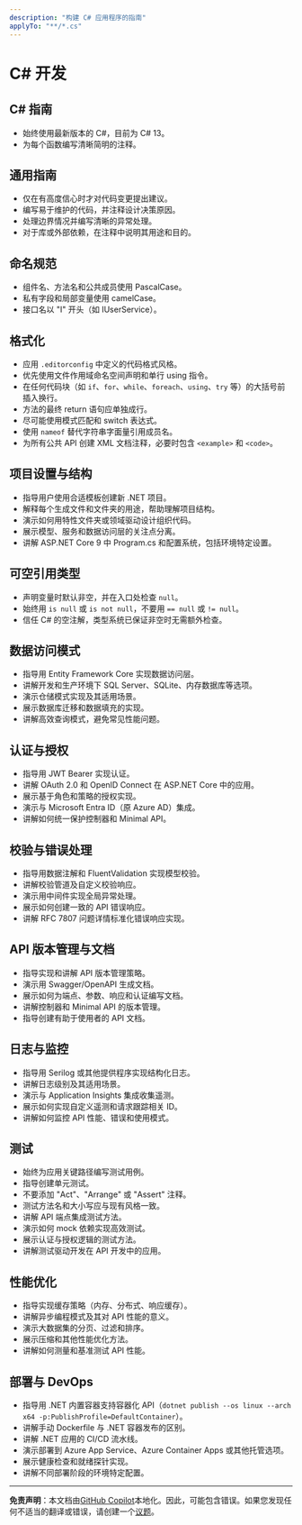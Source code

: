```yaml
---
description: "构建 C# 应用程序的指南"
applyTo: "**/*.cs"
---
```


# C# 开发

## C# 指南

- 始终使用最新版本的 C#，目前为 C# 13。
- 为每个函数编写清晰简明的注释。

## 通用指南

- 仅在有高度信心时才对代码变更提出建议。
- 编写易于维护的代码，并注释设计决策原因。
- 处理边界情况并编写清晰的异常处理。
- 对于库或外部依赖，在注释中说明其用途和目的。

## 命名规范

- 组件名、方法名和公共成员使用 PascalCase。
- 私有字段和局部变量使用 camelCase。
- 接口名以 "I" 开头（如 IUserService）。

## 格式化

- 应用 `.editorconfig` 中定义的代码格式风格。
- 优先使用文件作用域命名空间声明和单行 using 指令。
- 在任何代码块（如 `if`、`for`、`while`、`foreach`、`using`、`try` 等）的大括号前插入换行。
- 方法的最终 return 语句应单独成行。
- 尽可能使用模式匹配和 switch 表达式。
- 使用 `nameof` 替代字符串字面量引用成员名。
- 为所有公共 API 创建 XML 文档注释，必要时包含 `<example>` 和 `<code>`。

## 项目设置与结构

- 指导用户使用合适模板创建新 .NET 项目。
- 解释每个生成文件和文件夹的用途，帮助理解项目结构。
- 演示如何用特性文件夹或领域驱动设计组织代码。
- 展示模型、服务和数据访问层的关注点分离。
- 讲解 ASP.NET Core 9 中 Program.cs 和配置系统，包括环境特定设置。

## 可空引用类型

- 声明变量时默认非空，并在入口处检查 `null`。
- 始终用 `is null` 或 `is not null`，不要用 `== null` 或 `!= null`。
- 信任 C# 的空注解，类型系统已保证非空时无需额外检查。

## 数据访问模式

- 指导用 Entity Framework Core 实现数据访问层。
- 讲解开发和生产环境下 SQL Server、SQLite、内存数据库等选项。
- 演示仓储模式实现及其适用场景。
- 展示数据库迁移和数据填充的实现。
- 讲解高效查询模式，避免常见性能问题。

## 认证与授权

- 指导用 JWT Bearer 实现认证。
- 讲解 OAuth 2.0 和 OpenID Connect 在 ASP.NET Core 中的应用。
- 展示基于角色和策略的授权实现。
- 演示与 Microsoft Entra ID（原 Azure AD）集成。
- 讲解如何统一保护控制器和 Minimal API。

## 校验与错误处理

- 指导用数据注解和 FluentValidation 实现模型校验。
- 讲解校验管道及自定义校验响应。
- 演示用中间件实现全局异常处理。
- 展示如何创建一致的 API 错误响应。
- 讲解 RFC 7807 问题详情标准化错误响应实现。

## API 版本管理与文档

- 指导实现和讲解 API 版本管理策略。
- 演示用 Swagger/OpenAPI 生成文档。
- 展示如何为端点、参数、响应和认证编写文档。
- 讲解控制器和 Minimal API 的版本管理。
- 指导创建有助于使用者的 API 文档。

## 日志与监控

- 指导用 Serilog 或其他提供程序实现结构化日志。
- 讲解日志级别及其适用场景。
- 演示与 Application Insights 集成收集遥测。
- 展示如何实现自定义遥测和请求跟踪相关 ID。
- 讲解如何监控 API 性能、错误和使用模式。

## 测试

- 始终为应用关键路径编写测试用例。
- 指导创建单元测试。
- 不要添加 "Act"、"Arrange" 或 "Assert" 注释。
- 测试方法名和大小写应与现有风格一致。
- 讲解 API 端点集成测试方法。
- 演示如何 mock 依赖实现高效测试。
- 展示认证与授权逻辑的测试方法。
- 讲解测试驱动开发在 API 开发中的应用。

## 性能优化

- 指导实现缓存策略（内存、分布式、响应缓存）。
- 讲解异步编程模式及其对 API 性能的意义。
- 演示大数据集的分页、过滤和排序。
- 展示压缩和其他性能优化方法。
- 讲解如何测量和基准测试 API 性能。

## 部署与 DevOps

- 指导用 .NET 内置容器支持容器化 API（`dotnet publish --os linux --arch x64 -p:PublishProfile=DefaultContainer`）。
- 讲解手动 Dockerfile 与 .NET 容器发布的区别。
- 讲解 .NET 应用的 CI/CD 流水线。
- 演示部署到 Azure App Service、Azure Container Apps 或其他托管选项。
- 展示健康检查和就绪探针实现。
- 讲解不同部署阶段的环境特定配置。

---

**免责声明**：本文档由[GitHub Copilot](https://docs.github.com/copilot/about-github-copilot/what-is-github-copilot)本地化。因此，可能包含错误。如果您发现任何不适当的翻译或错误，请创建一个[议题](../../issues)。
